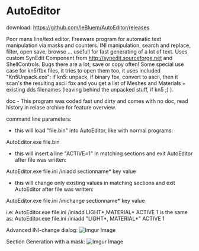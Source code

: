 # AutoEditor

download: https://github.com/leBluem/AutoEditor/releases

Poor mans line/text editor. Freeware program for automatic text manipulation via masks and counters. INI manipulation, search and replace, filter, open save, browse ... usefull for fast generating of a lot of text. Uses custom SynEdit Component from http://synedit.sourceforge.net and ShellControls. Bugs there are a lot, save or copy often! Some special use case for kn5/fbx files, it tries to open them too, it uses included "Kn5Unpack.exe": if kn5: unpack, if binary fbx, convert to ascii,
then it scan's the resulting ascii fbx and you get a list of Meshes and Materials + existing dds filenames (leaving behind the unpacked stuff, if kn5 ;) ).

doc - This program was coded fast und dirty and comes with no doc, read history in relase archive for feature overview.

command line parameters:

- this will load "file.bin" into AutoEditor, like with normal programs:

AutoEditor.exe file.bin

- this will insert a line "ACTIVE=1" in matching sections and exit AutoEditor after file was written:

AutoEditor.exe file.ini /iniadd sectionname* key value

- this will change only existing values in matching sections and exit AutoEditor after file was written:

AutoEditor.exe file.ini /inichange sectionname* key value

i.e: 
AutoEditor.exe file.ini /iniadd LIGHT*,MATERIAL* ACTIVE 1
is the same as:
AutoEditor.exe file.ini /iniadd "LIGHT*, MATERIAL*" ACTIVE 1


Advanced INI-change dialog:
![Imgur Image](https://i.imgur.com/QkPoZCN.png)

Section Generation with a mask:
![Imgur Image](https://i.imgur.com/yIIwrdw.png)
